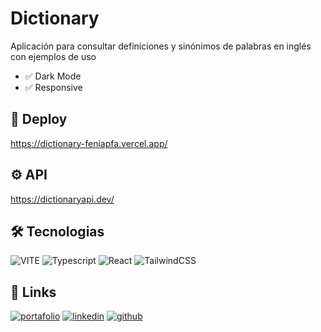 # Dictionary

Aplicación para consultar definiciones y sinónimos de palabras en inglés con ejemplos de uso

-   ✅ Dark Mode
-   ✅ Responsive

## 🚀 Deploy

https://dictionary-feniapfa.vercel.app/

## ⚙ API

https://dictionaryapi.dev/

## 🛠 Tecnologias

![VITE](https://img.shields.io/badge/Vite-646CFF?style=for-the-badge&logo=vite&logoColor=white)
![Typescript](https://img.shields.io/badge/TypeScript-3178C6?style=for-the-badge&logo=typescript&logoColor=white)
![React](https://img.shields.io/badge/React-20232A?style=for-the-badge&logo=react&logoColor=61DAFB)
![TailwindCSS](https://img.shields.io/badge/Tailwind_CSS-38B2AC?style=for-the-badge&logo=tailwind-css&logoColor=white)

## 🔗 Links

[![portafolio](https://img.shields.io/badge/Portfolio-29F1FB?style=for-the-badge)](https://feniapfa.dev/)
[![linkedin](https://img.shields.io/badge/linkedin-0A66C2?style=for-the-badge&logo=linkedin&logoColor=white)](https://www.linkedin.com/in/fernanda-aguilar-p/)
[![github](https://img.shields.io/badge/github-181717?style=for-the-badge&logo=github&logoColor=white)](https://github.com/FeniaPfa)
